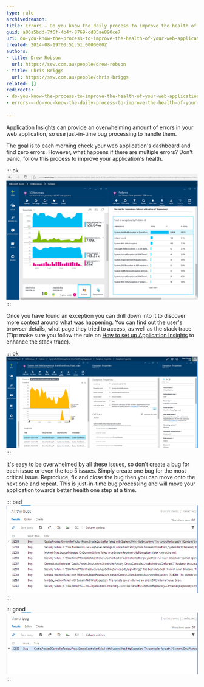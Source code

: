 ```yaml
---
type: rule
archivedreason: 
title: Errors – Do you know the daily process to improve the health of your web application?
guid: a06a5bdd-7f6f-4b4f-8769-cd05ae890ce7
uri: do-you-know-the-process-to-improve-the-health-of-your-web-application
created: 2014-08-19T00:51:51.0000000Z
authors:
- title: Drew Robson
  url: https://ssw.com.au/people/drew-robson
- title: Chris Briggs
  url: https://ssw.com.au/people/chris-briggs
related: []
redirects:
- do-you-know-the-process-to-improve-the-health-of-your-web-application
- errors-–-do-you-know-the-daily-process-to-improve-the-health-of-your-web-application

---
```


Application Insights can provide an overwhelming amount of errors in your web application, so use just-in-time bug processing to handle them.

<!--endintro-->

The goal is to each morning check your web application's dashboard and find zero errors. However, what happens if there are multiple errors? Don't panic, follow this process to improve your application's health.


::: ok  
![Figure: Every morning developers check Application Insights for errors](App-Insights-Failures.png)  
:::

Once you have found an exception you can drill down into it to discover more context around what was happening. You can find out the user's browser details, what page they tried to access, as well as the stack trace (Tip: make sure you follow the rule on [How to set up Application Insights](/how-to-set-up-application-insights) to enhance the stack trace).


::: ok  
![Figure: Drilling down into an exception to discover more.](App-Insights-Failures-drilldown.png)  
:::

It's easy to be overwhelmed by all these issues, so don't create a bug for each issue or even the top 5 issues. Simply create one bug for the most critical issue. Reproduce, fix and close the bug then you can move onto the next one and repeat. This is just-in-time bug processing and will move your application towards better health one step at a time.


::: bad  
![Figure: Bad example - creating all the bugs](20-08-2014-12-04-31-PM-compressor.png)  
:::


::: good  
![Figure: Good example - create the first bug (unfortunately bug has to be created manually)](20-08-2014-12-06-16-PM-compressor.png)  
:::
